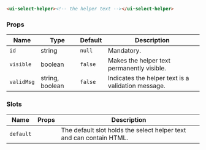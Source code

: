```html
<ui-select-helper><!-- the helper text --></ui-select-helper>
```

### Props

| Name       | Type            | Default | Description                                        |
| ---------- | --------------- | ------- | -------------------------------------------------- |
| `id`       | string          | `null`  | Mandatory.                                         |
| `visible`  | boolean         | `false` | Makes the helper text permanently visible.         |
| `validMsg` | string, boolean | `false` | Indicates the helper text is a validation message. |

### Slots

| Name      | Props | Description                                                         |
| --------- | ----- | ------------------------------------------------------------------- |
| `default` |       | The default slot holds the select helper text and can contain HTML. |
